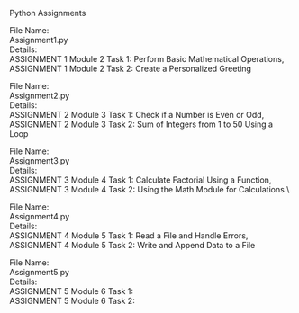 Python Assignments

File Name: \
Assignment1.py \
Details: \
ASSIGNMENT 1 Module 2 Task 1:  Perform Basic Mathematical Operations, \
ASSIGNMENT 1 Module 2 Task 2: Create a Personalized Greeting

File Name: \
Assignment2.py \
Details: \
ASSIGNMENT 2 Module 3 Task 1: Check if a Number is Even or Odd, \
ASSIGNMENT 2 Module 3 Task 2: Sum of Integers from 1 to 50 Using a Loop 

File Name: \
Assignment3.py \
Details: \
ASSIGNMENT 3 Module 4 Task 1: Calculate Factorial Using a Function, \
ASSIGNMENT 3 Module 4 Task 2: Using the Math Module for Calculations \

File Name: \
Assignment4.py \
Details: \
ASSIGNMENT 4 Module 5 Task 1: Read a File and Handle Errors, \
ASSIGNMENT 4 Module 5 Task 2: Write and Append Data to a File

File Name: \
Assignment5.py \
Details: \
ASSIGNMENT 5 Module 6 Task 1: \
ASSIGNMENT 5 Module 6 Task 2: 
